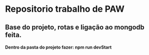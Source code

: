 # Repositorio trabalho de PAW

## Base do projeto, rotas e ligação ao mongodb feita.

#### Dentro da pasta do projeto fazer: npm run devStart

